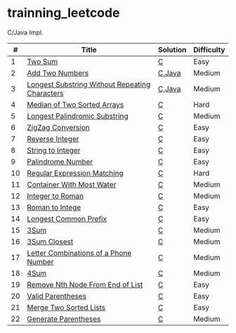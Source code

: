 # trainning_leetcode
C/Java Impl.

| # | Title | Solution | Difficulty |
|---| ----- | -------- | ---------- |
|1|[Two Sum](https://oj.leetcode.com/problems/two-sum/)| [C](./C/1-TwoSum/TwoSum.c)|Easy|
|2|[Add Two Numbers](https://oj.leetcode.com/problems/add-two-numbers/)| [C](./C/2-AddTwoNumbers/AddTwoNumbers.c),[Java](./Java/2-AddTwoNumbers/src/Solution.java)|Medium|
|3|[Longest Substring Without Repeating Characters](https://leetcode.com/problems/longest-substring-without-repeating-characters/)| [C](./C/3-LongestSubstringWithoutRepeatingCharacters/LongestSubstringWithoutRepeatingCharacters.c),[Java](./Java/3-LongestSubstringWithoutRepeatingCharacters/LongestSubstringWithoutRepeatingCharacters.java)|Medium|
|4|[Median of Two Sorted Arrays](https://leetcode.com/problems/median-of-two-sorted-arrays/)| [C](./C/4-MedianofTwoSortedArrays/MedianofTwoSortedArrays.c)|Hard|
|5|[Longest Palindromic Substring](https://leetcode.com/problems/longest-palindromic-substring/)| [C](./C/5-LongestPalindromicSubstring/LongestPalindromicSubstring.c)|Medium|
|6|[ZigZag Conversion](https://leetcode.com/problems/zigzag-conversion/)| [C](./C/6-ZigZagConversion/ZigZagConversion.c)|Easy|
|7|[Reverse Integer](https://leetcode.com/problems/reverse-integer/)| [C](./C/7-ReverseInteger/ReverseInteger.c)|Easy|
|8|[String to Integer](https://leetcode.com/problems/string-to-integer-atoi/)| [C](./C/8-StringtoInteger/StringtoInteger.c)|Easy|
|9|[Palindrome Number](https://leetcode.com/problems/palindrome-number/)| [C](./C/9-PalindromeNumber/PalindromeNumber.c)|Easy|
|10|[Regular Expression Matching](https://leetcode.com/problems/regular-expression-matching/)| [C](./C/10-RegularExpressionMatching/RegularExpressionMatching.c)|Hard|
|11|[Container With Most Water](https://leetcode.com/problems/container-with-most-water/)| [C](./C/11-ContainerWithMostWater/ContainerWithMostWater.c)|Medium|
|12|[Integer to Roman](https://leetcode.com/problems/integer-to-roman/)| [C](./C/12-IntegertoRoman/IntegertoRoman.c)|Medium|
|13|[Roman to Intege](https://leetcode.com/problems/roman-to-integer/)| [C](./C/13-RomantoInteger/RomantoInteger.c)|Easy|
|14|[Longest Common Prefix](https://leetcode.com/problems/longest-common-prefix/)| [C](./C/14-LongestCommonPrefix/LongestCommonPrefix.c)|Easy|
|15|[3Sum](https://leetcode.com/problems/3sum/)| [C](./C/15-3Sum/3Sum.c)|Medium|
|16|[3Sum Closest](https://leetcode.com/problems/3sum-closest/)| [C](./C/16-3SumClosest/3SumClosest.c)|Medium|
|17|[Letter Combinations of a Phone Number](https://leetcode.com/problems/letter-combinations-of-a-phone-number/)| [C](./C/17-LetterCombinationsofaPhoneNumber/LetterCombinationsofaPhoneNumber.c)|Medium|
|18|[4Sum](https://leetcode.com/problems/4sum/)| [C](./C/18-4Sum/4Sum.c)|Medium|
|19|[Remove Nth Node From End of List](https://leetcode.com/problems/remove-nth-node-from-end-of-list/)| [C](./C/19-RemoveNthNodeFromEndofList/RemoveNthNodeFromEndofList.c)|Easy|
|20|[Valid Parentheses](https://leetcode.com/problems/valid-parentheses/)| [C](./C/20-ValidParentheses/ValidParentheses.c)|Easy|
|21|[Merge Two Sorted Lists](https://leetcode.com/problems/merge-two-sorted-lists/)| [C](./C/21-MergeTwoSortedLists/MergeTwoSortedLists.c)|Easy|
|22|[Generate Parentheses](https://leetcode.com/problems/generate-parentheses/)| [C](./C/22-GenerateParentheses/GenerateParentheses.c)|Medium|
